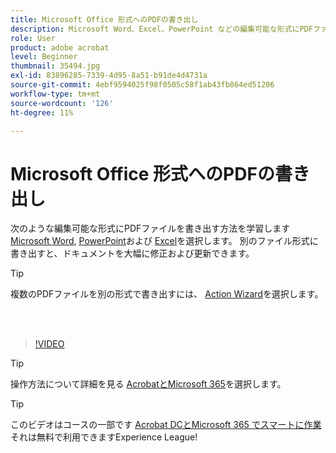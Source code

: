 ```yaml
---
title: Microsoft Office 形式へのPDFの書き出し
description: Microsoft Word、Excel、PowerPoint などの編集可能な形式にPDFファイルを書き出す方法について説明します
role: User
product: adobe acrobat
level: Beginner
thumbnail: 35494.jpg
exl-id: 83896285-7339-4d95-8a51-b91de4d4731a
source-git-commit: 4ebf9594025f98f0505c58f1ab43fb864ed51206
workflow-type: tm+mt
source-wordcount: '126'
ht-degree: 11%

---
```


# Microsoft Office 形式へのPDFの書き出し

次のような編集可能な形式にPDFファイルを書き出す方法を学習します [Microsoft Word](https://www.adobe.com/jp/acrobat/online/pdf-to-word.html), [PowerPoint](https://www.adobe.com/jp/acrobat/online/pdf-to-ppt.html)および [Excel](https://www.adobe.com/jp/acrobat/online/pdf-to-excel.html)を選択します。 別のファイル形式に書き出すと、ドキュメントを大幅に修正および更新できます。

>[!TIP]
>
>複数のPDFファイルを別の形式で書き出すには、 [Action Wizard](../advanced-tasks/action.md)を選択します。

<br> 

>[!VIDEO](https://video.tv.adobe.com/v/35494?quality=12&learn=on&hidetitle=true)

>[!TIP]
>
>操作方法について詳細を見る [AcrobatとMicrosoft 365](../integrate/integrate-overview.md)を選択します。

>[!TIP]
>
>このビデオはコースの一部です [Acrobat DCとMicrosoft 365 でスマートに作業](https://experienceleague.adobe.com/?recommended=Acrobat-U-1-2021.microsoft365) それは無料で利用できますExperience League!
